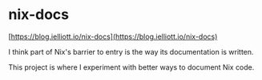 # nix-docs

[https://blog.ielliott.io/nix-docs](https://blog.ielliott.io/nix-docs)

I think part of Nix's barrier to entry is the way its documentation is written.

This project is where I experiment with better ways to document Nix code.
